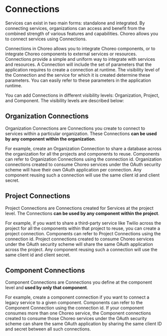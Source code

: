 # Connections

Services can exist in two main forms: standalone and integrated. By connecting services, organizations can access and benefit from the combined strength of various features and capabilities. Choreo allows you to connect services using Connections. 

Connections in Choreo allows you to integrate Choreo components, or to integrate Choreo components to external services or resources. Connections provide a simple and uniform way to integrate with services and resources. A Connection will include the set of parameters that the application requires to create a connection at runtime. The visibility level of the Connection and the service for which it is created determine these parameters. You can easily refer to these parameters in the application runtime.
 
You can add Connections in different visibility levels: Organization, Project, and Component. The visibility levels are described below:

## Organization Connections

Organization Connections are Connections you create to connect to services within a particular organization. These Connections **can be used by any component within the organization**.

For example, create an Organization Connection to share a database across the organization for all the projects and components to reuse. Components can refer to Organization Connections using the connection id. 
Organization connections created to consume Choreo services under the OAuth security scheme will have their own OAuth application per connection. Any component reusing such a connection will use the same client id and client secret.

## Project Connections

Project Connections are Connections created for Services at the project level. The Connections **can be used by any component within the project**. 

For example, if you want to share a third-party service like Twilio across the project for all the components within that project to reuse, you can create a project connection. Components can refer to Project Connections using the connection id. 
Project connections created to consume Choreo services under the OAuth security scheme will share the same OAuth application across the project. Any component reusing such a connection will use the same client id and client secret.

## Component Connections

Component Connections are Connections you define at the component level and **used by only that component**. 

For example, create a component connection if you want to connect a legacy service to a given component. Components can refer to the Component Connection using the connection id. 
If your component consumes more than one Choreo service, the Component connections created to consume those Choreo services under the OAuth security scheme can share the same OAuth application by sharing the same client ID and secret between all such connections.
